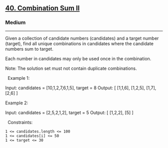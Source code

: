 <h2><a href="https://leetcode.com/problems/combination-sum-ii/">40. Combination Sum II</a></h2><h3>Medium</h3><hr>Given a collection of candidate numbers (candidates) and a target number (target), find all unique combinations in candidates where the candidate numbers sum to target.

Each number in candidates may only be used once in the combination.

Note: The solution set must not contain duplicate combinations.

 
Example 1:

Input: candidates = [10,1,2,7,6,1,5], target = 8
Output: 
[
[1,1,6],
[1,2,5],
[1,7],
[2,6]
]


Example 2:

Input: candidates = [2,5,2,1,2], target = 5
Output: 
[
[1,2,2],
[5]
]


 
Constraints:


	1 <= candidates.length <= 100
	1 <= candidates[i] <= 50
	1 <= target <= 30

